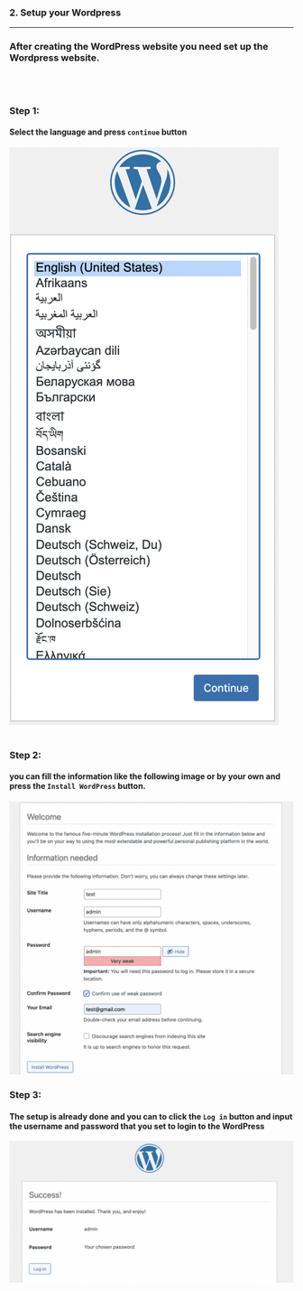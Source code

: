 ### 2. Setup your Wordpress
---
### After creating the WordPress website you need set up the Wordpress website.
<br></br>
### **Step 1:**
#### Select the language and press `continue` button
![Image](./assets/Language.png)
<br></br>
### **Step 2:**

#### you can fill the information like the following image or by your own and press the `Install WordPress` button.
![Image](./assets/WPSetup.png)

### **Step 3:**
#### The setup is already done and you can to click the `Log in` button and input the username and password that you set to login to the WordPress
![Image](./assets/WPLogin.png)